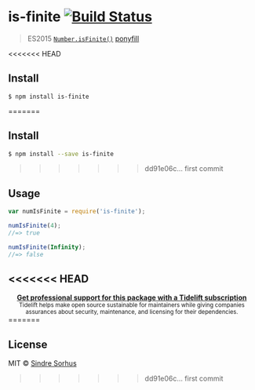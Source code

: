 # is-finite [![Build Status](https://travis-ci.org/sindresorhus/is-finite.svg?branch=master)](https://travis-ci.org/sindresorhus/is-finite)

> ES2015 [`Number.isFinite()`](https://developer.mozilla.org/en-US/docs/Web/JavaScript/Reference/Global_Objects/Number/isFinite) [ponyfill](https://ponyfill.com)

<<<<<<< HEAD
## Install

```
$ npm install is-finite
```
=======

## Install

```sh
$ npm install --save is-finite
```

>>>>>>> dd91e06c... first commit

## Usage

```js
var numIsFinite = require('is-finite');

numIsFinite(4);
//=> true

numIsFinite(Infinity);
//=> false
```

<<<<<<< HEAD
---

<div align="center">
	<b>
		<a href="https://tidelift.com/subscription/pkg/npm-is-finite?utm_source=npm-is-finite&utm_medium=referral&utm_campaign=readme">Get professional support for this package with a Tidelift subscription</a>
	</b>
	<br>
	<sub>
		Tidelift helps make open source sustainable for maintainers while giving companies<br>assurances about security, maintenance, and licensing for their dependencies.
	</sub>
</div>
=======

## License

MIT © [Sindre Sorhus](http://sindresorhus.com)
>>>>>>> dd91e06c... first commit
